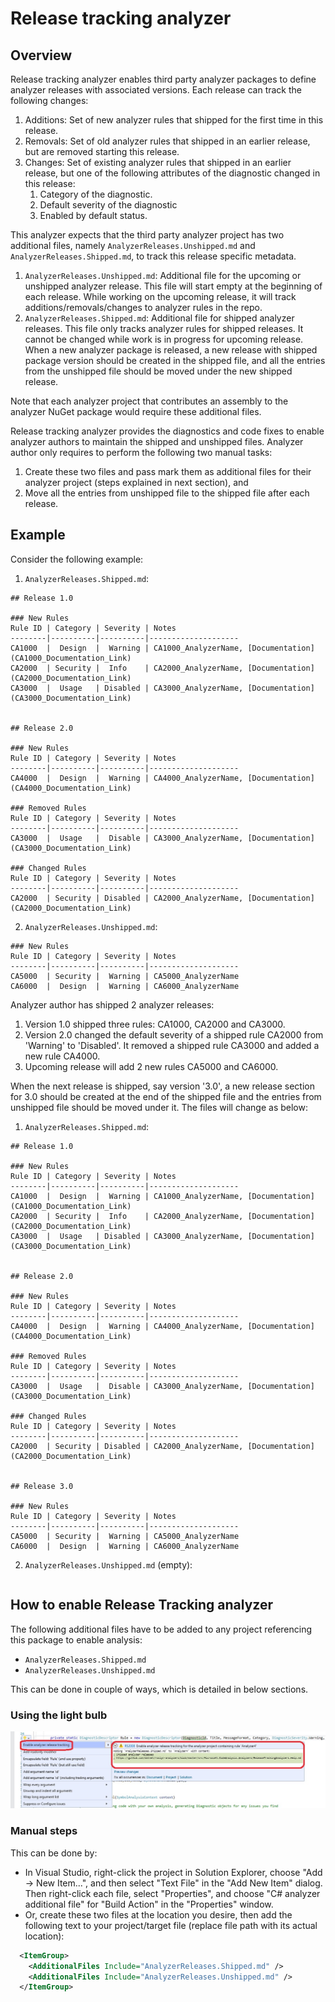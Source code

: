 # Release tracking analyzer

## Overview
Release tracking analyzer enables third party analyzer packages to define analyzer releases with associated versions. Each release can track the following changes:
1. Additions: Set of new analyzer rules that shipped for the first time in this release.
2. Removals: Set of old analyzer rules that shipped in an earlier release, but are removed starting this release.
3. Changes: Set of existing analyzer rules that shipped in an earlier release, but one of the following attributes of the diagnostic changed in this release:
   1. Category of the diagnostic.
   2. Default severity of the diagnostic
   3. Enabled by default status.

This analyzer expects that the third party analyzer project has two additional files, namely `AnalyzerReleases.Unshipped.md` and `AnalyzerReleases.Shipped.md`, to track this release specific metadata.
1. `AnalyzerReleases.Unshipped.md`: Additional file for the upcoming or unshipped analyzer release. This file will start empty at the beginning of each release. While working on the upcoming release, it will track additions/removals/changes to analyzer rules in the repo.
2. `AnalyzerReleases.Shipped.md`: Additional file for shipped analyzer releases. This file only tracks analyzer rules for shipped releases. It cannot be changed while work is in progress for upcoming release. When a new analyzer package is released, a new release with shipped package version should be created in the shipped file, and all the entries from the unshipped file should be moved under the new shipped release.

Note that each analyzer project that contributes an assembly to the analyzer NuGet package would require these additional files.

Release tracking analyzer provides the diagnostics and code fixes to enable analyzer authors to maintain the shipped and unshipped files. Analyzer author only requires to perform the following two manual tasks:
1. Create these two files and pass mark them as additional files for their analyzer project (steps explained in next section), and
2. Move all the entries from unshipped file to the shipped file after each release.

## Example
Consider the following example:

1. `AnalyzerReleases.Shipped.md`:

```
## Release 1.0

### New Rules
Rule ID | Category | Severity | Notes
--------|----------|----------|--------------------
CA1000  |  Design  |  Warning | CA1000_AnalyzerName, [Documentation](CA1000_Documentation_Link)
CA2000  | Security |  Info    | CA2000_AnalyzerName, [Documentation](CA2000_Documentation_Link)
CA3000  |  Usage   | Disabled | CA3000_AnalyzerName, [Documentation](CA3000_Documentation_Link)


## Release 2.0

### New Rules
Rule ID | Category | Severity | Notes
--------|----------|----------|--------------------
CA4000  |  Design  |  Warning | CA4000_AnalyzerName, [Documentation](CA4000_Documentation_Link)

### Removed Rules
Rule ID | Category | Severity | Notes
--------|----------|----------|--------------------
CA3000  |  Usage   |  Disable | CA3000_AnalyzerName, [Documentation](CA3000_Documentation_Link)

### Changed Rules
Rule ID | Category | Severity | Notes
--------|----------|----------|--------------------
CA2000  | Security | Disabled | CA2000_AnalyzerName, [Documentation](CA2000_Documentation_Link)
```

2. `AnalyzerReleases.Unshipped.md`:
```
### New Rules
Rule ID | Category | Severity | Notes
--------|----------|----------|--------------------
CA5000  | Security |  Warning | CA5000_AnalyzerName
CA6000  |  Design  |  Warning | CA6000_AnalyzerName
```

Analyzer author has shipped 2 analyzer releases:
1. Version 1.0 shipped three rules: CA1000, CA2000 and CA3000.
2. Version 2.0 changed the default severity of a shipped rule CA2000 from 'Warning' to 'Disabled'. It removed a shipped rule CA3000 and added a new rule CA4000.
3. Upcoming release will add 2 new rules CA5000 and CA6000.
 
When the next release is shipped, say version '3.0', a new release section for 3.0 should be created at the end of the shipped file and the entries from unshipped file should be moved under it. The files will change as below:

1. `AnalyzerReleases.Shipped.md`:

```
## Release 1.0

### New Rules
Rule ID | Category | Severity | Notes
--------|----------|----------|--------------------
CA1000  |  Design  |  Warning | CA1000_AnalyzerName, [Documentation](CA1000_Documentation_Link)
CA2000  | Security |  Info    | CA2000_AnalyzerName, [Documentation](CA2000_Documentation_Link)
CA3000  |  Usage   | Disabled | CA3000_AnalyzerName, [Documentation](CA3000_Documentation_Link)


## Release 2.0

### New Rules
Rule ID | Category | Severity | Notes
--------|----------|----------|--------------------
CA4000  |  Design  |  Warning | CA4000_AnalyzerName, [Documentation](CA4000_Documentation_Link)

### Removed Rules
Rule ID | Category | Severity | Notes
--------|----------|----------|--------------------
CA3000  |  Usage   |  Disable | CA3000_AnalyzerName, [Documentation](CA3000_Documentation_Link)

### Changed Rules
Rule ID | Category | Severity | Notes
--------|----------|----------|--------------------
CA2000  | Security | Disabled | CA2000_AnalyzerName, [Documentation](CA2000_Documentation_Link)


## Release 3.0

### New Rules
Rule ID | Category | Severity | Notes
--------|----------|----------|--------------------
CA5000  | Security |  Warning | CA5000_AnalyzerName
CA6000  |  Design  |  Warning | CA6000_AnalyzerName
```

2. `AnalyzerReleases.Unshipped.md` (empty):
```
```


## How to enable Release Tracking analyzer

The following additional files have to be added to any project referencing this package to enable analysis:

- `AnalyzerReleases.Shipped.md`
- `AnalyzerReleases.Unshipped.md`

This can be done in couple of ways, which is detailed in below sections.

### Using the light bulb

![Enable analyzer release tracking](./enable-analyzer-release-tracking.png)

### Manual steps
This can be done by:

- In Visual Studio, right-click the project in Solution Explorer, choose "Add -> New Item...", and then select "Text File" in the "Add New Item" dialog. Then right-click each file, select "Properties", and choose "C# analyzer additional file" for "Build Action" in the "Properties" window.
- Or, create these two files at the location you desire, then add the following text to your project/target file (replace file path with its actual location):

```xml
  <ItemGroup>
    <AdditionalFiles Include="AnalyzerReleases.Shipped.md" />
    <AdditionalFiles Include="AnalyzerReleases.Unshipped.md" />
  </ItemGroup>
```
